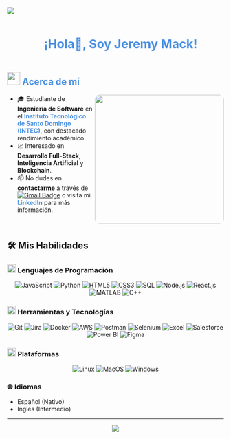 <!--Divisor horizontal (gradiente)-->
<img src="https://user-images.githubusercontent.com/73097560/115834477-dbab4500-a447-11eb-908a-139a6edaec5c.gif">

<!--Título h1 centrado-->
<div id="user-content-toc" align="center">
  <ul>
    <summary><h1 style="display: inline-block; color: #4A90E2;">¡Hola👋, Soy Jeremy Mack!</h1></summary>
  </ul>
</div>

<!--Acerca de mí-->
<h2 style="color: #4A90E2;">
  <picture>
    <img src="https://github.com/7oSkaaa/7oSkaaa/blob/main/Images/about_me.gif?raw=true" width="30px">
  </picture>
  Acerca de mí
</h2>

<picture>
  <img align="right" src="https://media.giphy.com/media/SWoSkN6DxTszqIKEqv/giphy.gif" width="300px" style="border-radius: 10px;">
</picture>

<ul>
  <li>🎓 Estudiante de <strong>Ingeniería de Software</strong> en el <a href="https://www.intec.edu.do/" style="color: #4A90E2; text-decoration: none;"><strong>Instituto Tecnológico de Santo Domingo (INTEC)</strong></a>, con destacado rendimiento académico.</li>
  <li>📈 Interesado en <strong>Desarrollo Full-Stack</strong>, <strong>Inteligencia Artificial</strong> y <strong>Blockchain</strong>.</li>
  <li>📫 No dudes en <strong>contactarme</strong> a través de <a href="mailto:mackjeremy11@gmail.com"><img src="https://img.shields.io/badge/Gmail-EA4335?style=flat-square&logo=Gmail&logoColor=white" alt="Gmail Badge"></a> o visita mi <a href="https://www.linkedin.com/in/jeremy-mack" style="color: #4A90E2; text-decoration: none;"><strong>LinkedIn</strong></a> para más información.</li>
</ul>

<br>

## 🛠️ Mis Habilidades

### <picture> <img src="https://github.com/7oSkaaa/7oSkaaa/blob/main/Images/Programming_Languages.gif?raw=true" width="20px"> </picture> Lenguajes de Programación

<div align="center">
  <img src="https://img.shields.io/badge/JavaScript-F7DF1E?style=flat-square&logo=JavaScript&logoColor=white" alt="JavaScript">
  <img src="https://img.shields.io/badge/Python-3776AB?style=flat-square&logo=Python&logoColor=white" alt="Python">
  <img src="https://img.shields.io/badge/HTML-E34F26?style=flat-square&logo=HTML5&logoColor=white" alt="HTML5">
  <img src="https://img.shields.io/badge/CSS-1572B6?style=flat-square&logo=CSS3&logoColor=white" alt="CSS3">
  <img src="https://img.shields.io/badge/SQL-4479A1?style=flat-square&logo=MySQL&logoColor=white" alt="SQL">
  <img src="https://img.shields.io/badge/Node.js-339933?style=flat-square&logo=Node.js&logoColor=white" alt="Node.js">
  <img src="https://img.shields.io/badge/React-61DAFB?style=flat-square&logo=React&logoColor=white" alt="React.js">
  <img src="https://img.shields.io/badge/MATLAB-0076A8?style=flat-square&logo=Mathworks&logoColor=white" alt="MATLAB">
  <img src="https://img.shields.io/badge/C++-00599C?style=flat-square&logo=Cplusplus&logoColor=white" alt="C++">
</div>

### <picture> <img src="https://github.com/7oSkaaa/7oSkaaa/blob/main/Images/Software_Tools.gif?raw=true" width="20px"> </picture> Herramientas y Tecnologías

<div align="center">
  <img src="https://img.shields.io/badge/Git-F05032?style=flat-square&logo=Git&logoColor=white" alt="Git">
  <img src="https://img.shields.io/badge/Jira-0052CC?style=flat-square&logo=Jira&logoColor=white" alt="Jira">
  <img src="https://img.shields.io/badge/Docker-2496ED?style=flat-square&logo=Docker&logoColor=white" alt="Docker">
  <img src="https://img.shields.io/badge/AWS-232F3E?style=flat-square&logo=Amazon-AWS&logoColor=white" alt="AWS">
  <img src="https://img.shields.io/badge/Postman-FF6C37?style=flat-square&logo=Postman&logoColor=white" alt="Postman">
  <img src="https://img.shields.io/badge/Selenium-43B02A?style=flat-square&logo=Selenium&logoColor=white" alt="Selenium">
  <img src="https://img.shields.io/badge/Excel-217346?style=flat-square&logo=Microsoft-Excel&logoColor=white" alt="Excel">
  <img src="https://img.shields.io/badge/Salesforce-00A1E0?style=flat-square&logo=Salesforce&logoColor=white" alt="Salesforce">
  <img src="https://img.shields.io/badge/PowerBI-F2C811?style=flat-square&logo=Power-BI&logoColor=white" alt="Power BI">
  <img src="https://img.shields.io/badge/Figma-F24E1E?style=flat-square&logo=Figma&logoColor=white" alt="Figma">
</div>

### <picture> <img src="https://github.com/7oSkaaa/7oSkaaa/blob/main/Images/IDEs.gif?raw=true" width="20px"> </picture> Plataformas

<div align="center">
  <img src="https://img.shields.io/badge/Linux-FCC624?style=flat-square&logo=Linux&logoColor=white" alt="Linux">
  <img src="https://img.shields.io/badge/MacOS-000000?style=flat-square&logo=MacOS&logoColor=white" alt="MacOS">
  <img src="https://img.shields.io/badge/Windows-0078D6?style=flat-square&logo=Windows&logoColor=white" alt="Windows">
</div>

### 🌐 Idiomas

<ul>
  <li>Español (Nativo)</li>
  <li>Inglés (Intermedio)</li>
</ul>

---

<p align="center">
  <img src="https://user-images.githubusercontent.com/73097560/115834477-dbab4500-a447-11eb-908a-139a6edaec5c.gif">
</p>
